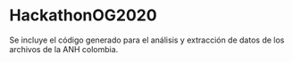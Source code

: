 # HackathonOG2020
Se incluye el código generado para el análisis y extracción de datos de los archivos de la ANH colombia.
